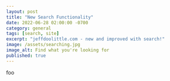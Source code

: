```yaml
---
layout: post
title: "New Search Functionality"
date: 2022-06-28 02:00:00 -0700
category: general
tags: [search, site]
excerpt: "jeffdoolittle.com - new and improved with search!"
image: /assets/searching.jpg
image_alt: Find what you're looking for
published: true
---
```


foo
